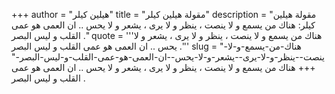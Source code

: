+++
author = "هيلين كيلر"
title = "مقولة هيلين كيلر"
description = "مقولة هيلين كيلر: هناك من يسمع و لا ينصت ، ينظر و لا يرى ، يشعر و لا يحس .. ان العمى هو عمى القلب و ليس البصر ."
quote = '''هناك من يسمع و لا ينصت ، ينظر و لا يرى ، يشعر و لا يحس .. ان العمى هو عمى القلب و ليس البصر .''' 
slug = "هناك-من-يسمع-و-لا-ينصت--ينظر-و-لا-يرى--يشعر-و-لا-يحس--ان-العمى-هو-عمى-القلب-و-ليس-البصر-"
+++
هناك من يسمع و لا ينصت ، ينظر و لا يرى ، يشعر و لا يحس .. ان العمى هو عمى القلب و ليس البصر .
